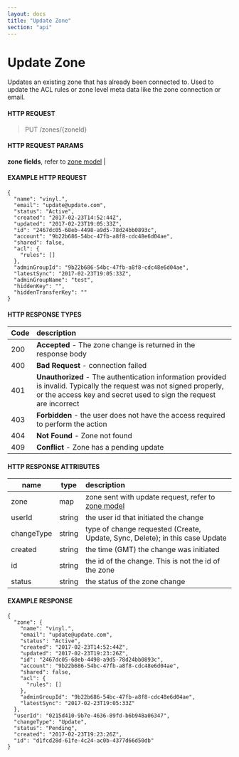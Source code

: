 ```yaml
---
layout: docs
title: "Update Zone"
section: "api"
---
```


# Update Zone

Updates an existing zone that has already been connected to.  Used to update the ACL rules or zone level meta data like the zone connection or email.

#### HTTP REQUEST

> PUT /zones/{zoneId}

#### HTTP REQUEST PARAMS

**zone fields**, refer to [zone model](../api/zone-model) |

#### EXAMPLE HTTP REQUEST

```
{
  "name": "vinyl.",
  "email": "update@update.com",
  "status": "Active",
  "created": "2017-02-23T14:52:44Z",
  "updated": "2017-02-23T19:05:33Z",
  "id": "2467dc05-68eb-4498-a9d5-78d24bb0893c",
  "account": "9b22b686-54bc-47fb-a8f8-cdc48e6d04ae",
  "shared": false,
  "acl": {
    "rules": []
  },
  "adminGroupId": "9b22b686-54bc-47fb-a8f8-cdc48e6d04ae",
  "latestSync": "2017-02-23T19:05:33Z",
  "adminGroupName": "test",
  "hiddenKey": "",
  "hiddenTransferKey": ""
}
```

#### HTTP RESPONSE TYPES

Code          | description |
 ------------ | :---------- |
200           | **Accepted** - The zone change is returned in the response body|
400           | **Bad Request** - connection failed |
401           | **Unauthorized** - The authentication information provided is invalid.  Typically the request was not signed properly, or the access key and secret used to sign the request are incorrect |
403           | **Forbidden** - the user does not have the access required to perform the action |
404           | **Not Found** - Zone not found |
409           | **Conflict** - Zone has a pending update |

#### HTTP RESPONSE ATTRIBUTES

name          | type          | description |
 ------------ | ------------- | :---------- |
zone          | map          | zone sent with update request, refer to [zone model](../api/zone-model)  |
userId        | string        | the user id that initiated the change |
changeType    | string        | type of change requested (Create, Update, Sync, Delete); in this case Update |
created       | string        | the time (GMT) the change was initiated |
id            | string        | the id of the change.  This is not the id of the zone |
status        | string        | the status of the zone change

#### EXAMPLE RESPONSE

```
{
  "zone": {
    "name": "vinyl.",
    "email": "update@update.com",
    "status": "Active",
    "created": "2017-02-23T14:52:44Z",
    "updated": "2017-02-23T19:23:26Z",
    "id": "2467dc05-68eb-4498-a9d5-78d24bb0893c",
    "account": "9b22b686-54bc-47fb-a8f8-cdc48e6d04ae",
    "shared": false,
    "acl": {
      "rules": []
    },
    "adminGroupId": "9b22b686-54bc-47fb-a8f8-cdc48e6d04ae",
    "latestSync": "2017-02-23T19:05:33Z"
  },
  "userId": "0215d410-9b7e-4636-89fd-b6b948a06347",
  "changeType": "Update",
  "status": "Pending",
  "created": "2017-02-23T19:23:26Z",
  "id": "d1fcd28d-61fe-4c24-ac0b-4377d66d50db"
}
```
